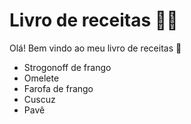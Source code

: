 # Livro de receitas  :man_cook:



Olá! Bem vindo ao meu livro de receitas :wave:

- Strogonoff de frango
- Omelete
- Farofa de frango
- Cuscuz
- Pavê

